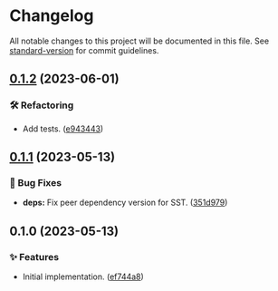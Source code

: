 # Changelog

All notable changes to this project will be documented in this file. See [standard-version](https://github.com/conventional-changelog/standard-version) for commit guidelines.

## [0.1.2](https://github.com/darkobits/serverless-kit/compare/v0.1.1...v0.1.2) (2023-06-01)


### 🛠 Refactoring

* Add tests. ([e943443](https://github.com/darkobits/serverless-kit/commit/e94344397df354e9312fc16d056fdae266e3656b))

## [0.1.1](https://github.com/darkobits/serverless-kit/compare/v0.1.0...v0.1.1) (2023-05-13)


### 🐞 Bug Fixes

* **deps:** Fix peer dependency version for SST. ([351d979](https://github.com/darkobits/serverless-kit/commit/351d9790258331828eec99d2270be9bd3231dbdc))

## 0.1.0 (2023-05-13)


### ✨ Features

* Initial implementation. ([ef744a8](https://github.com/darkobits/serverless-kit/commit/ef744a8961cf91a1aed1e3e5942c5ee02ae94c48))
